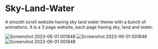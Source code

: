 # Sky-Land-Water
A smooth scroll website having sky land water theme with a bunch of animations. It is a 3 page website, each page having sky, land and water.

![Screenshot 2023-06-01 001848](https://github.com/pranathi-jayanthi/Calculator/assets/113671307/65c27c4a-4280-480f-bac0-bc706205af0a)
![Screenshot 2023-06-01 001848](https://github.com/pranathi-jayanthi/Sky-Land-Water/assets/113671307/7d75385b-1b6a-4723-b245-caea5589a3e3)
![Screenshot 2023-06-01 001848](https://github.com/pranathi-jayanthi/Sky-Land-Water/assets/113671307/c24d871d-b878-4992-9121-2f84e4c53d7d)
